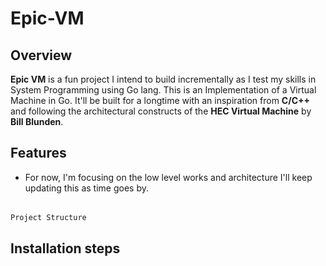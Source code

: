 # Epic-VM

## Overview
**Epic VM** is a fun project I intend to build incrementally as I test my skills in System Programming using Go lang.
This is an Implementation of a Virtual Machine in Go.
It'll be built for a longtime with an inspiration from **C/C++** and following the architectural constructs of the 
**HEC Virtual Machine** by **Bill Blunden**.

## Features
- For now, I'm focusing on the low level works and architecture I'll keep updating this as time goes by.

######
    Project Structure
    

## Installation steps
